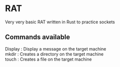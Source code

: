 # RAT

Very very basic RAT written in Rust to practice sockets

## Commands available

Display : Display a message on the target machine<br>
mkdir : Creates a directory on the target machine<br>
touch : Creates a file on the target machine<br>
